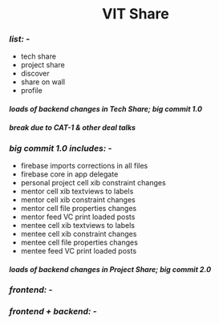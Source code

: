 <h1 align="center">
VIT Share
</h1>

### _list: -_
* tech share
* project share
* discover
* share on wall
* profile

#### _loads of backend changes in Tech Share; big commit 1.0_
#### _break due to CAT-1 & other deal talks_

### _big commit 1.0 includes: -_
* firebase imports corrections in all files
* firebase core in app delegate
* personal project cell xib constraint changes
* mentor cell xib textviews to labels
* mentor cell xib constraint changes
* mentor cell file properties changes
* mentor feed VC print loaded posts
* mentee cell xib textviews to labels
* mentee cell xib constraint changes
* mentee cell file properties changes
* mentee feed VC print loaded posts

#### _loads of backend changes in Project Share; big commit 2.0_

### _frontend: -_

### _frontend + backend: -_
